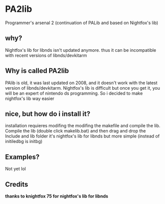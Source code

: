 # PA2lib
Programmer's arsenal 2 (continuation of PALib and based on Nightfox's lib)
<h2> why?</h2>
Nightfox's lib for libnds isn't updated anymore.
thus it can be incompatible with recent versions of libnds/devkitarm
  <h2> Why is called PA2lib </h2>
  PAlib is old, it was last updated on 2008, and it doesn't work with the latest version of
  libnds/devkitarm. Nightfox's lib is difficult but once you get it, you will be an expert of nintendo ds programming.
  So i decided to make nightfox's lib way easier
  
  <h2>nice, but how do i install it?</h2>
  installation requieres modifing the modifing the makefile and compile the lib.
  Compile the lib (double click makelib.bat) and then drag and drop the Include and lib folder
  it's nightfox's lib for libnds but more simple (instead of initiledbg is initbg)
<h2>Examples?</h2>
Not yet lol
<h2>Credits</h2>
<strong>thanks to knightfox 75 for nightfox's lib for libnds</strong>

